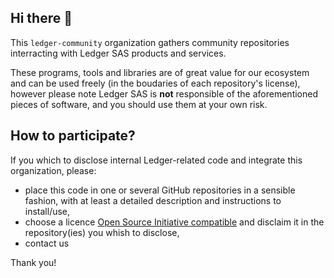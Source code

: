 ## Hi there 👋

This `ledger-community` organization gathers community repositories interracting with Ledger SAS products and services.

These programs, tools and libraries are of great value for our ecosystem and can be used freely (in the boudaries of each repository's license), 
however please note Ledger SAS is **not** responsible of the aforementioned pieces of software, and you should use them at your own risk.

## How to participate?

If you which to disclose internal Ledger-related code and integrate this organization, please:

- place this code in one or several GitHub repositories in a sensible fashion, with at least a detailed description and instructions to install/use,
- choose a licence [Open Source Initiative compatible](https://opensource.org/licenses/) and disclaim it in the repository(ies) you whish to disclose,
- contact us

Thank you!
